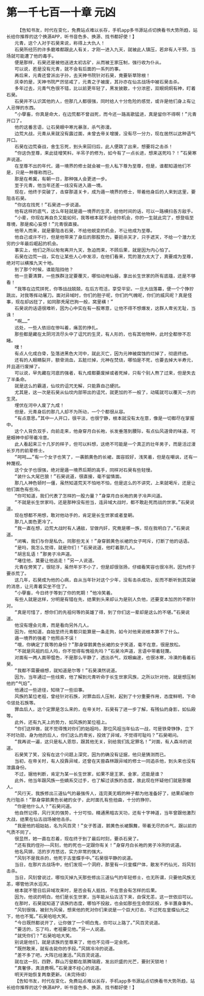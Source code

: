 # 第一千七百一十章 元凶
        【告知书友，时代在变化，免费站点难以长存，手机app多书源站点切换看书大势所趋，站长给你推荐的这个换源APP，听书音色多、换源、找书都好使！】
       元青，这个人对于石昊来说，称得上大仇人！
       石昊所经历的许多磨难都跟此人有关，才刚一进入九天，就被此人镇压，若非有人干预，当场就可能遭了他的毒手。
       便是那样，石昊还是被他送进太初古矿，从而被王家压制，强行收为仆从。
       可以说，若是没有元青，就不会有后面的一系列的事。
       再后来，元青还曾派出子孙，去天神书院针对石昊，竟要斩草除根！
       庆幸的是，天神书院严厉惩戒了，元青之子被废，其孙亦在仙古战场中被石昊击杀。
       多年过去，元青气色很不错，比以前更年轻了，黑发披散，十分浓密，双眼炯炯有神，盯着石昊。
       石昊并不认识其他的人，但那几人都很强，同时给人十分危险的感觉，或许是他们身上有让人忌惮的东西。
       “小孽畜，你真是命大，在边荒都不曾战死，而今还一路高歌猛进，真是留你不得啊！”元青开口了。
       他的这番言语，让石昊眼中寒光暴涨，杀气弥漫。
       边荒大战，元青从来就没有露过面，未曾去帝关增援，没有尽一分力，现在居然以这种语气开口。
       石昊在边荒奋战，舍生忘死，到头来回归后，此人便跳了出来，想要将之击杀！
       “你这伪至尊，来此徒增笑料，半吊子的修为，如今有了一点长进，想来送死吗？！”石昊寒声说道。
       在至尊不出的年代，遁一境界的修士就会被一些人私下尊为至尊，但是，谁都知道他们不是，只是一种尊称而已。
       那是在希冀，有朝一日，那种强人会更进一步。
       至于元青，他当年还差一线没有进入遁一境。
       现在，他终于突破了，击穿那道关卡，成为遁一境界的修士，带着他身后的人来到这里，要阻击石昊。
       “你这在找死！”石昊进一步说道。
       他有这样的底气，这么年轻就是遁一境界的生灵，给他时间的话，可以一路横扫各方敌手。
       “小辈，你现在再自负又能如何，我等根本就不会给你机会，你的一生就此完了，想登临至尊境，那是痴心妄想！”元青很直接。
       他带人而来，就是要阻击石昊，不给他蜕变的机会，不让他成为至尊。
       他自己或许不行，但是他带来了身后的那股势力，要扼杀天才，只手遮天，不给一个潜力无穷的少年最后崛起的机会。
       事实上，他们之所以匆匆离开九天，急迫而来，不顾后果，就是因为内心怕了。
       石昊在边荒一战，实在让某些人心中发凉，在他们看来，荒的潜力太大了，真要成为至尊，绝对可以横推九天十地。
       到了那个时候，谁能阻挡他？
       他一旦要清算，一些族群注定要覆灭，哪怕动用仙器，拿出长生世家的所有底蕴，还是不够看！
       “我等在边荒拼死，你等战战兢兢，在后方苟活，享受平安。一旦大战落幕，便一个个狰狞跳出，对我等挥动屠刀。面对异域时，你们的胆子呢，你们的气魄呢，你们的威风呢？真是怪事，现在却凶狂了，如同那秃尾巴狗一般，窝里横！”
       石昊说的话语很难听，因为心中实在有一股寒意，让他不得不想爆发，这群人卑劣无耻，当诛！
       “啊……”
       远处，一些人依旧在惨叫着，痛苦的挣扎。
       那些都是藏在太阴河流尽头中了诅咒的生灵，有人形的，也有其他物种，此时全都惨不忍睹。
       噗！
       有点人化成白骨，坠落进黑色大河中，就此灭亡，因为元神被腐蚀的烂掉了，彻底终结。
       还有的人眼睛裂开，额骨淌血，五脏烂掉，元神在焚烧，哪怕是不死，也要去掉大半寿元，并且道行废掉了。
       可以说，早先藏在河底的强者，有九成都要废掉或者死掉，只有个别人熬了过来，但是失去了半条命。
       就是这么的霸道，仙坟的诅咒无解，只能靠自己硬抗。
       尤其是，这一次是石昊从仙坟内部带出的诅咒，就更加的不一般了，动辄就可以覆灭一方的生灵。
       埋伏在河中人废了九成！
       但是，元青身后的那几人却不为所动，一个个都很从容。
       “有点意思。”其中一人开口，很平淡，也很宁静，根本就没有太在意，像是一切都尽在掌握中。
       这个人背负双手，向前走来，他身穿月白长袍，长发垂落到腰际，有点仙风道骨的味道，可是眼神中却带着冷意。
       此人看起来三十几岁的样子，但可以料想，这绝不可能是一个真正的壮年男子，而是活过漫长岁月的前辈修士。
       “呵呵……”有一个女子也笑了，一袭鹅黄色的长裙，面容姣好，浅笑着，但是在嘲讽，还有一种蔑视。
       这个女子也很强，绝对是遁一境界后期的高手，同样对石昊有些轻慢。
       “装什么大尾巴狼！”石昊说道，很直接，毫不留情面。
       那几人神色顿时一僵，虽然知道荒天不怕地不怕，但是这么的不讲究，上来就喝斥，还是让他们面色有些冷。
       “你可知道，我们代表了怎样的一股力量？”身穿月白长袍的男子冷声问道。
       “不就是长生世家吗，还是那种没有担当，连异域大战时，都不敢赴死而战的世家。”石昊说道。
       现在想都不用想，敢对他动手的，肯定是长生世家或者皇朝。
       那几人面色更冷了。
       “我一直在想，边荒大战时有人通敌，甘做内奸，究竟是哪一族，现在我明白了。”石昊说道。
       “闭嘴，我们与你是私仇，同那些无关！”身穿鹅黄色长裙的女子呵斥，打断了他的话语。
       “是吗，我怎么觉得，就是你们！”石昊说道，他盯着那几人。
       “胡言乱语！”那男子冷声道。
       “堵住他，莫要让他逃走！”另一人说道。
       元青在旁笑了，很轻浮，虽然年岁不小了，但是却很张扬，仔细看笑容也很冷冽，因为终于要杀荒了。
       这几年，石昊成为他的心病，自从当年针对这个少年，没有击杀成功，反而不断听到其突破的消息，让元青着实坐不住了。
       “小孽畜，今日终于等到了你的死期！”他冷笑着。
       有些人就是这样，分明是有错在先，结果到头来却认为是别人负他，还要变本加厉的不断针对。
       “真是可惜了，想你们的先祖何等的英雄了得，到了你们这一辈却是这么的不堪。”石昊说道。
       他没有理会元青，而是看向另外几人。
       因为，他知道，自始至终元青都只能算是一条走狗，如今对他来说根本算不了什么。
       遁一境界的强者？他照杀不误！
       “哦，你确定了我等的身份？”那身穿鹅黄色长裙的女子笑道，毫不在意，很是放松。
       “不就是风祖的后人吗，你不觉得有愧祖先吗？”石昊冷声道，言语中带着轻蔑。
       对面有一两人面带愠色，不是那么平静了，透出杀气，双眼幽邃，也很冰寒，冷漠的看着石昊。
       “我都不需要细想，就知道是尔等！”石昊漠然说道。
       因为，当年通过一些线索，他了解到元青听命于长生世家风族，之所以针对他，就是想压制他的“气焰”。
       他通过一些途径，知晓了一些旧事。
       风族的某位老祖，曾经针对石族，对罪血后人压制，起到了十分重要作用，态度鲜明，下命令惩处石族等。
       罪血后人，这个定罪是怎么来的，在帝关时，石昊有了进一步了解，有残仙的身影，如仙殿等。
       此外，还有九天上的势力，如风族的某位祖上。
       “你们这样做，就不觉得愧对你们的始祖吗，那位风祖当年仙古一战，可是铁骨铮铮，立下不时功勋，身为他的后人，你们这么的卑劣，投效了异域，不觉得可耻吗？”石昊喝问。
       “我再说一遍，这只是私人恩怨，跟其他无关，别给我们乱定罪名！”对面，有人森冷的说道。
       石昊笑了笑，没有在这个问题上深究，因为的确没有证据，他只是猜测而已。
       当初，在帝关时，有人投靠异域，还曾在天兽森林跟异域的修士一同追杀他，到头来也没有泄露身份。
       不过，据他判断，肯定为某一长生世家，如果不是王家、金家，还能是谁？
       此外，他当年跟风族一些嫡系交过手，也了解过该族的态度，故此现在怀疑他们就是那撮人。
       “风行天，我族修出三道仙气的最强传人，连完美无暇的种子都为他准备好了，结果却被你先行阻杀！”那身穿鹅黄色长裙的女子，此时面孔有些扭曲，十分的狰狞。
       “你是他什么人？”石昊问道。
       他自然记得，风行天的强势，十分可怕，精通黑暗古天功，还有十字神道，当年曾跟他激烈大战，结果在仙古战场被他击杀。
       “我是他的祖姑姑，名为风百灵！”女子答道，鹅黄色长裙飘舞，带着无尽的杀气，跟以前的气质不同了。
       很显然，她一直在忍着，现在终于到了最后时刻，要杀石昊了。
       “还有我的侄孙——风钊，他的死也一定跟你有关！”身穿月白长袍的男子冷冽的说道。
       他名风锵，活的岁月悠远，实力非常的强大。
       “风钊不是我杀的，他死于古皇蝶手中。”石昊很平静的说道。
       当日，在那片古战场中，他们发现一个洞府，那里有一只皇蝶尸体，散发不朽仙光，将风钊击杀。
       当日，风钊曾说过，哪怕灭掉九天那些修出三道仙气的年轻修士，也无所谓，只要他风族无恙，哪管他洪水滔天。
       根本就不管日后异域攻来时，是否会有人抵挡，不在意会有怎样的后果。
       因为，他说的明白，他们是长生世家，当年能从仙古活下来，自保无恙，这一世依旧可以。
       在那时，石昊就知道了该族的态度，哪怕不投敌，也会如那些生命禁区般，多半置身事外。
       “风钊很强，被封为风侯，想来他的死对你们来说是一个巨大打击，不过死在皇蝶仙光之下，他也不冤。”石昊哈哈大笑。
       “今日既然都说开了，让你做了一个明白鬼，你可以上路了。”风百灵说道。
       “要活的，忘了吗，老祖要见他。”另一人说道。
       “就凭你们？”石昊哈哈大笑。
       别说是他们，就是该族的至尊来了，他也不见得一定会死。
       “既然敢来，就有击毙你的手段。”风锵冷冷的说道。
       “差不多了吧，大阵已经激活。”风百灵说道。
       就在这一刻，四野，群山万壑都在蒸腾瑞霞，发出炽盛的光芒，要封天锁地！
       “真奢侈，真浪费啊。”石昊漫不经心的说道。
       明天开始恢复两章更新。（未完待续）
       【告知书友，时代在变化，免费站点难以长存，手机app多书源站点切换看书大势所趋，站长给你推荐的这个换源APP，听书音色多、换源、找书都好使！】